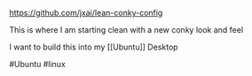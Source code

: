 
https://github.com/jxai/lean-conky-config

This is where I am starting clean with a new conky look and feel

I want to build this into my [[Ubuntu]] Desktop



#Ubuntu #linux 